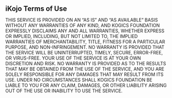 <span style="font-size:1.5em"><strong>iKojo Terms of Use</strong></span>

THIS SERVICE IS PROVIDED ON AN “AS IS” AND “AS AVAILABLE” BASIS WITHOUT ANY WARRANTIES OF ANY KIND, AND KOGICS FOUNDATION EXPRESSLY DISCLAIMS ANY AND ALL WARRANTIES, WHETHER EXPRESS OR IMPLIED, INCLUDING, BUT NOT LIMITED TO, THE IMPLIED WARRANTIES OF MERCHANTABILITY, TITLE, FITNESS FOR A PARTICULAR PURPOSE, AND NON-INFRINGEMENT. NO WARRANTY IS PROVIDED THAT THE SERVICE WILL BE UNINTERRUPTED, TIMELY, SECURE, ERROR-FREE, OR VIRUS-FREE. YOUR USE OF THE SERVICE IS AT YOUR OWN DISCRETION AND RISK. NO WARRANTY IS PROVIDED AS TO THE RESULTS THAT MAY BE OBTAINED FROM THE USE OF THE SERVICE, AND YOU ARE SOLELY RESPONSIBLE FOR ANY DAMAGES THAT MAY RESULT FROM ITS USE. UNDER NO CIRCUMSTANCES SHALL KOGICS FOUNDATION BE LIABLE TO YOU FOR ANY CLAIM, DAMAGES, OR OTHER LIABILITY ARISING OUT OF THE USE OR INABILITY TO USE THE SERVICE.
